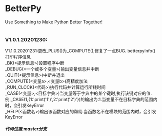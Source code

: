 # BetterPy
Use Something to Make Python Better Together!<br><br>
### V1.0.1.20201230:
V1.1.0.20201231:更改_PLUS()为_COMPUTE(),修复了一点BUG.
betterpyInfo()打印程序信息<br>
_BK(<提示信息>)设置程序中断<br>
_DEBUG(<一个或多个变量>)输出变量信息并中断<br>
_QUIT(<提示信息>)中断并退出<br>
_COMPUTE(<变量a>,<变量b>)高精度加法<br>
_RUN_CLOCK(<代码>)执行代码并计算运行所耗时间<br>
_CASE(<变量>,<目标字典>)当变量等于字典中的某个键时,执行该键对应的值.例:_CASE(1,{1:\'print(\'1\')\',2:\'print(\'2\')\'})的输出为:1.当变量不在目标字典的范围内时，会引发KeyError<br>
_HELP(<函数名>)输出该函数对应的帮助.当函数名不在模块的范围内时，会引发KeyError<br>

##### 代码位置:master分支